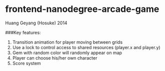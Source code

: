 frontend-nanodegree-arcade-game
===============================

Huang Geyang (Hosuke) 2014

###Key features:

1.  Transition animation for player moving between grids
2.  Use a lock to control access to shared resources (player.x and player.y)
3.  Gem with random color will randomly appear on map
4.  Player can choose his/her own character
5.  Score system